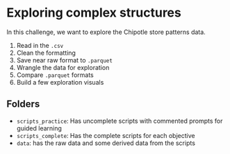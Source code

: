 # Exploring complex structures

In this challenge, we want to explore the Chipotle store patterns data.

1. Read in the `.csv`
2. Clean the formatting
3. Save near raw format to `.parquet`
4. Wrangle the data for exploration
5. Compare `.parquet` formats
6. Build a few exploration visuals

## Folders

- `scripts_practice`: Has uncomplete scripts with commented prompts for guided learning
- `scripts_complete`: Has the complete scripts for each objective
- `data`: has the raw data and some derived data from the scripts